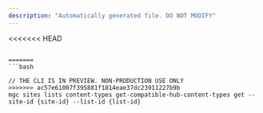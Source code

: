 ```yaml
---
description: "Automatically generated file. DO NOT MODIFY"
---
```


<<<<<<< HEAD
```cli

=======
```bash

// THE CLI IS IN PREVIEW. NON-PRODUCTION USE ONLY
>>>>>>> ac57e61007f395881f1814eae37dc23911227b9b
mgc sites lists content-types get-compatible-hub-content-types get --site-id {site-id} --list-id {list-id}

```
